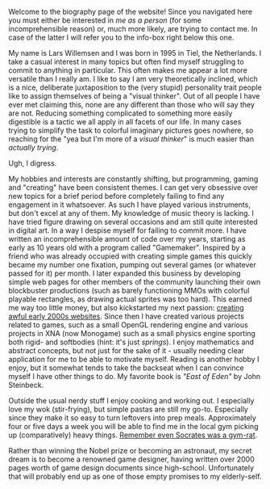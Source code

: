 Welcome to the biography page of the website! Since you navigated here you must either be interested in *me as a person* (for some incomprehensible reason) or, much more likely, are trying to contact me. In case of the latter I will refer you to the info-box right below this one.

My name is Lars Willemsen and I was born in 1995 in Tiel, the Netherlands. I take a casual interest in many topics but often find myself struggling to commit to anything in particular. This often makes me appear a lot more versatile than I really am. I like to say I am very theoretically inclined, which is a nice, deliberate juxtaposition to the (very stupid) personality trait people like to assign themselves of being a "visual thinker". Out of all people I have ever met claiming this, none are any different than those who will say they are not. Reducing something complicated to something more easily digestible is a tactic we all apply in all facets of our life. In many cases trying to simplify the task to colorful imaginary pictures goes nowhere, so reaching for the "yea but I'm more of a *visual thinker*" is much easier than *actually trying*.

Ugh, I digress.

My hobbies and interests are constantly shifting, but programming, gaming and "creating" have been consistent themes. I can get very obsessive over new topics for a brief period before completely failing to find any engagement in it whatsoever. As such I have played various instruments, but don't excel at any of them. My knowledge of music theory is lacking. I have tried figure drawing on several occasions and am still quite interested in digital art. In a way I despise myself for failing to commit more. I have written an incomprehensible amount of code over my years, starting as early as 10 years old with a program called "Gamemaker". Inspired by a friend who was already occupied with creating simple games this quickly became my number one fixation, pumping out several games (or whatever passed for it) per month. I later expanded this business by developing simple web pages for other members of the community launching their own blockbuster productions (such as barely functioning MMOs with colorful playable rectangles, as drawing actual sprites was too hard). This earned me way too little money, but also kickstarted my next passion: [creating awful early 2000s websites](https://www.youtube.com/watch?v=HlX4T2SBkC0). Since then I have created various projects related to games, such as a small OpenGL rendering engine and various projects in XNA (now Monogame) such as a small physics engine sporting both rigid- and softbodies (hint: it's just *springs*). I enjoy mathematics and abstract concepts, but not just for the sake of it - usually needing clear application for me to be able to motivate myself. Reading is another hobby I enjoy, but it somewhat tends to take the backseat when I can convince myself I have other things to do. My favorite book is *"East of Eden"* by John Steinbeck.

Outside the usual nerdy stuff I enjoy cooking and working out. I especially love my wok (stir-frying), but simple pastas are still my go-to. Especially since they make it so easy to turn leftovers into prep meals. Approximately four or five days a week you will be able to find me in the local gym picking up (comparatively) heavy things. [Remember even Socrates was a gym-rat](https://www.goodreads.com/quotes/607547-no-man-has-the-right-to-be-an-amateur-in).

Rather than winning the Nobel prize or becoming an astronaut, my secret dream is to become a renowned game designer, having written over 2000 pages worth of game design documents since high-school. Unfortunately that will probably end up as one of those empty promises to my elderly-self.